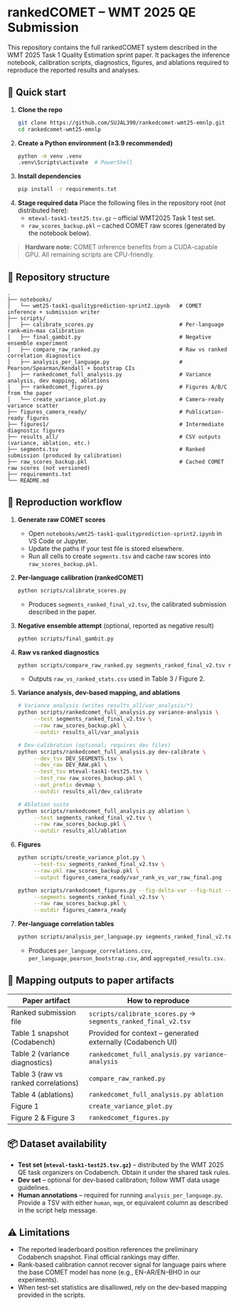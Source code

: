 # rankedCOMET – WMT 2025 QE Submission

This repository contains the full rankedCOMET system described in the WMT 2025 Task 1 Quality Estimation sprint paper. It packages the inference notebook, calibration scripts, diagnostics, figures, and ablations required to reproduce the reported results and analyses.

## 🚀 Quick start

1. **Clone the repo**
	```bash
	git clone https://github.com/SUJAL390/rankedcomet-wmt25-emnlp.git
	cd rankedcomet-wmt25-emnlp
	```
2. **Create a Python environment (≥3.9 recommended)**
	```bash
	python -m venv .venv
	.venv\Scripts\activate  # PowerShell
	```
3. **Install dependencies**
	```bash
	pip install -r requirements.txt
	```
4. **Stage required data**
	Place the following files in the repository root (not distributed here):
	- `mteval-task1-test25.tsv.gz` – official WMT2025 Task 1 test set.
	- `raw_scores_backup.pkl` – cached COMET raw scores (generated by the notebook below).

> **Hardware note:** COMET inference benefits from a CUDA-capable GPU. All remaining scripts are CPU-friendly.

## 📁 Repository structure

```
.
├── notebooks/
│   └── wmt25-task1-qualityprediction-sprint2.ipynb   # COMET inference + submission writer
├── scripts/
│   ├── calibrate_scores.py                           # Per-language rank→min–max calibration
│   ├── final_gambit.py                               # Negative ensemble experiment
│   ├── compare_raw_ranked.py                         # Raw vs ranked correlation diagnostics
│   ├── analysis_per_language.py                      # Pearson/Spearman/Kendall + bootstrap CIs
│   ├── rankedcomet_full_analysis.py                  # Variance analysis, dev mapping, ablations
│   ├── rankedcomet_figures.py                        # Figures A/B/C from the paper
│   └── create_variance_plot.py                       # Camera-ready variance scatter
├── figures_camera_ready/                             # Publication-ready figures
├── figures1/                                         # Intermediate diagnostic figures
├── results_all/                                      # CSV outputs (variance, ablation, etc.)
├── segments.tsv                                      # Ranked submission (produced by calibration)
├── raw_scores_backup.pkl                             # Cached COMET raw scores (not versioned)
├── requirements.txt
└── README.md
```

## 🧭 Reproduction workflow

1. **Generate raw COMET scores**
	- Open `notebooks/wmt25-task1-qualityprediction-sprint2.ipynb` in VS Code or Jupyter.
	- Update the paths if your test file is stored elsewhere.
	- Run all cells to create `segments.tsv` and cache raw scores into `raw_scores_backup.pkl`.

2. **Per-language calibration (rankedCOMET)**
	```bash
	python scripts/calibrate_scores.py
	```
	- Produces `segments_ranked_final_v2.tsv`, the calibrated submission described in the paper.

3. **Negative ensemble attempt** (optional, reported as negative result)
	```bash
	python scripts/final_gambit.py
	```

4. **Raw vs ranked diagnostics**
	```bash
	python scripts/compare_raw_ranked.py segments_ranked_final_v2.tsv raw_scores_backup.pkl
	```
	- Outputs `raw_vs_ranked_stats.csv` used in Table 3 / Figure 2.

5. **Variance analysis, dev-based mapping, and ablations**
	```bash
	# Variance analysis (writes results_all/var_analysis/*)
	python scripts/rankedcomet_full_analysis.py variance-analysis \
		 --test segments_ranked_final_v2.tsv \
		 --raw raw_scores_backup.pkl \
		 --outdir results_all/var_analysis

	# Dev-calibration (optional; requires dev files)
	python scripts/rankedcomet_full_analysis.py dev-calibrate \
		 --dev_tsv DEV_SEGMENTS.tsv \
		 --dev_raw DEV_RAW.pkl \
		 --test_tsv mteval-task1-test25.tsv \
		 --test_raw raw_scores_backup.pkl \
		 --out_prefix devmap \
		 --outdir results_all/dev_calibrate

	# Ablation suite
	python scripts/rankedcomet_full_analysis.py ablation \
		 --test segments_ranked_final_v2.tsv \
		 --raw raw_scores_backup.pkl \
		 --outdir results_all/ablation
	```

6. **Figures**
	```bash
	python scripts/create_variance_plot.py \
		 --test-tsv segments_ranked_final_v2.tsv \
		 --raw-pkl raw_scores_backup.pkl \
		 --output figures_camera_ready/var_rank_vs_var_raw_final.png

	python scripts/rankedcomet_figures.py --fig-delta-var --fig-hist --fig-ties \
		 --segments segments_ranked_final_v2.tsv \
		 --raw raw_scores_backup.pkl \
		 --outdir figures_camera_ready
	```

7. **Per-language correlation tables**
	```bash
	python scripts/analysis_per_language.py segments_ranked_final_v2.tsv --bootstrap 2000
	```
	- Produces `per_language_correlations.csv`, `per_language_pearson_bootstrap.csv`, and `aggregated_results.csv`.

## 🧪 Mapping outputs to paper artifacts

| Paper artifact | How to reproduce |
| --- | --- |
| Ranked submission file | `scripts/calibrate_scores.py` → `segments_ranked_final_v2.tsv` |
| Table 1 snapshot (Codabench) | Provided for context – generated externally (Codabench UI) |
| Table 2 (variance diagnostics) | `rankedcomet_full_analysis.py variance-analysis` |
| Table 3 (raw vs ranked correlations) | `compare_raw_ranked.py` |
| Table 4 (ablations) | `rankedcomet_full_analysis.py ablation` |
| Figure 1 | `create_variance_plot.py` |
| Figure 2 & Figure 3 | `rankedcomet_figures.py` |

## 📦 Dataset availability

- **Test set (`mteval-task1-test25.tsv.gz`)** – distributed by the WMT 2025 QE task organizers on Codabench. Obtain it under the shared task rules.
- **Dev set** – optional for dev-based calibration; follow WMT data usage guidelines.
- **Human annotations** – required for running `analysis_per_language.py`. Provide a TSV with either `human`, `mqm`, or equivalent column as described in the script help message.

## ⚠️ Limitations

- The reported leaderboard position references the preliminary Codabench snapshot. Final official rankings may differ.
- Rank-based calibration cannot recover signal for language pairs where the base COMET model has none (e.g., EN–AR/EN–BHO in our experiments).
- When test-set statistics are disallowed, rely on the dev-based mapping provided in the scripts.


